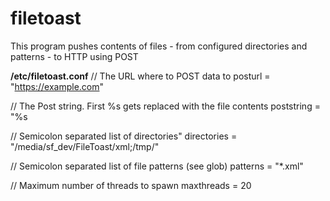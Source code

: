 # filetoast
This program pushes contents of files - from configured directories and patterns - to HTTP using POST

**/etc/filetoast.conf**
// The URL where to POST data to
posturl = "https://example.com"

// The Post string. First %s gets replaced with the file contents
poststring = "%s

// Semicolon separated list of directories"
directories = "/media/sf_dev/FileToast/xml;/tmp/"

// Semicolon separated list of file patterns (see glob)
patterns = "*.xml"

// Maximum number of threads to spawn
maxthreads = 20
